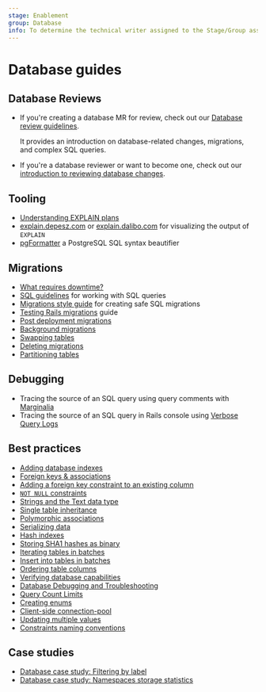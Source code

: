 ```yaml
---
stage: Enablement
group: Database
info: To determine the technical writer assigned to the Stage/Group associated with this page, see https://about.gitlab.com/handbook/engineering/ux/technical-writing/#designated-technical-writers
---
```


# Database guides

## Database Reviews

- If you're creating a database MR for review, check out our [Database review guidelines](../database_review.md).

  It provides an introduction on database-related changes, migrations, and complex SQL queries.

- If you're a database reviewer or want to become one, check out our [introduction to reviewing database changes](database_reviewer_guidelines.md).

## Tooling

- [Understanding EXPLAIN plans](../understanding_explain_plans.md)
- [explain.depesz.com](https://explain.depesz.com/) or [explain.dalibo.com](https://explain.dalibo.com/) for visualizing the output of `EXPLAIN`
- [pgFormatter](http://sqlformat.darold.net/) a PostgreSQL SQL syntax beautifier

## Migrations

- [What requires downtime?](../what_requires_downtime.md)
- [SQL guidelines](../sql.md) for working with SQL queries
- [Migrations style guide](../migration_style_guide.md) for creating safe SQL migrations
- [Testing Rails migrations](../testing_guide/testing_migrations_guide.md) guide
- [Post deployment migrations](../post_deployment_migrations.md)
- [Background migrations](../background_migrations.md)
- [Swapping tables](../swapping_tables.md)
- [Deleting migrations](../deleting_migrations.md)
- [Partitioning tables](table_partitioning.md)

## Debugging

- Tracing the source of an SQL query using query comments with [Marginalia](../database_query_comments.md)
- Tracing the source of an SQL query in Rails console using [Verbose Query Logs](https://guides.rubyonrails.org/debugging_rails_applications.html#verbose-query-logs)

## Best practices

- [Adding database indexes](../adding_database_indexes.md)
- [Foreign keys & associations](../foreign_keys.md)
- [Adding a foreign key constraint to an existing column](add_foreign_key_to_existing_column.md)
- [`NOT NULL` constraints](not_null_constraints.md)
- [Strings and the Text data type](strings_and_the_text_data_type.md)
- [Single table inheritance](../single_table_inheritance.md)
- [Polymorphic associations](../polymorphic_associations.md)
- [Serializing data](../serializing_data.md)
- [Hash indexes](../hash_indexes.md)
- [Storing SHA1 hashes as binary](../sha1_as_binary.md)
- [Iterating tables in batches](../iterating_tables_in_batches.md)
- [Insert into tables in batches](../insert_into_tables_in_batches.md)
- [Ordering table columns](../ordering_table_columns.md)
- [Verifying database capabilities](../verifying_database_capabilities.md)
- [Database Debugging and Troubleshooting](../database_debugging.md)
- [Query Count Limits](../query_count_limits.md)
- [Creating enums](../creating_enums.md)
- [Client-side connection-pool](client_side_connection_pool.md)
- [Updating multiple values](setting_multiple_values.md)
- [Constraints naming conventions](constraint_naming_convention.md)

## Case studies

- [Database case study: Filtering by label](../filtering_by_label.md)
- [Database case study: Namespaces storage statistics](../namespaces_storage_statistics.md)
